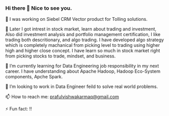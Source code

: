 ### Hi there 👋 Nice to see you.

🔭 I was working on Siebel CRM Vector product for Tolling solutions. 

🌱 Later I got intrest in stock market, learn about trading and investment, Also did investment analysis and portfolio management certification, I like trading both descritionary, and algo trading. I have developed algo strategy which is completely machanical from picking level to trading using higher high and higher close concept. I have learn so much in stock market right from picking stocks to trade, mindset, and business. 

🌱 I’m currently learning for Data Engineering job responsibility in my next career. I have understanding about Apache Hadoop, Hadoop Eco-System components, Apche Spark. 

👯 I’m looking to work in Data Engineer feild to solve real world problems.

📫 How to reach me: prafulvishwakarmaq@gmail.com

 ⚡ Fun fact: !! 

